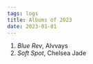 ```yaml
---
tags: logs
title: Albums of 2023
date: 2023-01-01
---
```


1. *Blue Rev*, Alvvays
2. *Soft Spot*, Chelsea Jade